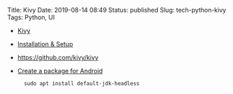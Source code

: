 Title: Kivy
Date: 2019-08-14 08:49
Status: published
Slug: tech-python-kivy
Tags: Python, UI


* [Kivy](https://kivy.org/)
* [Installation &amp; Setup](https://riptutorial.com/kivy/example/6889/installation---setup)
* <https://github.com/kivy/kivy>
* [Create a package for Android](https://kivy.org/doc/stable/guide/packaging-android.html#packaging-android)

        sudo apt install default-jdk-headless
        
